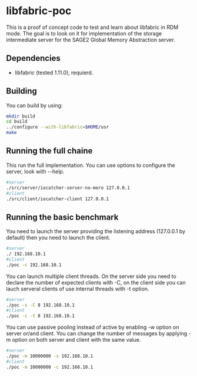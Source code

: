 libfabric-poc
=============

This is a proof of concept code to test and learn about libfabric in RDM mode.
The goal is to look on it for implementation of the storage intermediate server
for the SAGE2 Global Memory Abstraction server.

Dependencies
------------

 - libfabric (tested 1.11.0), requierd.

Building
--------

You can build by using:

```sh
mkdir build
cd build
../configure --with-libfabric=$HOME/usr
make
```

Running the full chaine
-----------------------

This run the full implementation. You can use options to configure the server,
look with --help.

```sh
#server
./src/server/iocatcher-server-no-mero 127.0.0.1
#client
./src/client/iocatcher-client 127.0.0.1
```

Running the basic benchmark
---------------------------

You need to launch the server providing the listening address (127.0.0.1 by
default) then you need to launch the client.

```sh
#server
./ 192.168.10.1
#client
./poc -c 192.168.10.1
```

You can launch multiple client threads. On the server side you need to declare
the number of expected clients with -C, on the client side you can lauch serveral
clients of use internal threads with -t option.

```sh
#server
./poc -s -C 8 192.168.10.1
#client
./poc -c -t 8 192.168.10.1
```

You can use passive pooling instead of active by enabling -w option on server
or/and client. You can change the number of messages by applying -m option on
both server and client with the same value.

```sh
#server
./poc -m 10000000 -s 192.168.10.1
#client
./poc -m 10000000 -c 192.168.10.1
```
